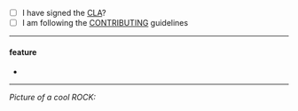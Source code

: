 - [ ] I have signed the [CLA](http://www.ubuntu.com/legal/contributors/)?
- [ ] I am following the [CONTRIBUTING](../CONTRIBUTING.md) guidelines

---

#### feature

-



-----

*Picture of a cool ROCK:*

